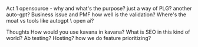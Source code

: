 
Act 1 opensource - why and what's the purpose?
	just a way of PLG? another auto-gpt?
Business issue and PMF
	how well is the validation?
Where's the moat vs tools like autogpt  \ open ai?

Thoughts
How would you use kavana in kavana?
What is SEO in this kind of world? Ab testing? Hosting? how we do feature prioritizing?